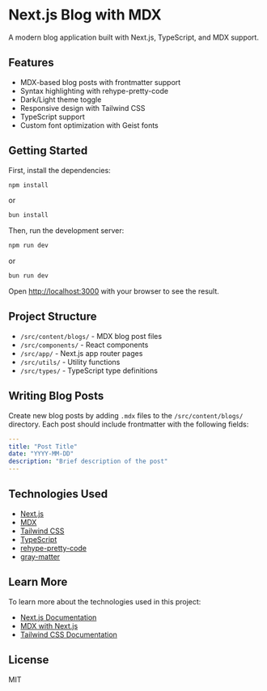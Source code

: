 # Next.js Blog with MDX

A modern blog application built with Next.js, TypeScript, and MDX support.

## Features

- MDX-based blog posts with frontmatter support
- Syntax highlighting with rehype-pretty-code
- Dark/Light theme toggle
- Responsive design with Tailwind CSS
- TypeScript support
- Custom font optimization with Geist fonts

## Getting Started

First, install the dependencies:

```bash
npm install
```

or

```bash
bun install
```

Then, run the development server:

```bash
npm run dev
```

or

```bash
bun run dev

```

Open [http://localhost:3000](http://localhost:3000) with your browser to see the result.

## Project Structure

- `/src/content/blogs/` - MDX blog post files
- `/src/components/` - React components
- `/src/app/` - Next.js app router pages
- `/src/utils/` - Utility functions
- `/src/types/` - TypeScript type definitions

## Writing Blog Posts

Create new blog posts by adding `.mdx` files to the `/src/content/blogs/` directory. Each post should include frontmatter with the following fields:

```yaml
---
title: "Post Title"
date: "YYYY-MM-DD"
description: "Brief description of the post"
---
```

## Technologies Used

- [Next.js](https://nextjs.org/)
- [MDX](https://mdxjs.com/)
- [Tailwind CSS](https://tailwindcss.com/)
- [TypeScript](https://www.typescriptlang.org/)
- [rehype-pretty-code](https://rehype-pretty-code.netlify.app/)
- [gray-matter](https://github.com/jonschlinkert/gray-matter)

## Learn More

To learn more about the technologies used in this project:

- [Next.js Documentation](https://nextjs.org/docs)
- [MDX with Next.js](https://nextjs.org/docs/app/building-your-application/configuring/mdx)
- [Tailwind CSS Documentation](https://tailwindcss.com/docs)

## License

MIT
